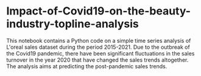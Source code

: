 # Impact-of-Covid19-on-the-beauty-industry-topline-analysis

This notebook contains a Python code on a simple time series analysis of L'oreal sales dataset during the period 2015-2021. 
Due to the outbreak of the Covid19 pandemic, there have been significant fluctuations in the sales turnover in the year 2020 that have changed the sales trends altogether. 
The analysis aims at predicting the post-pandemic sales trends. 

